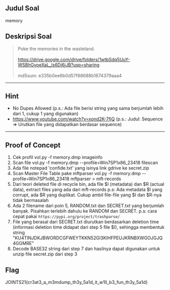 ## Judul Soal
memory

## Deskripsi Soal

> Poke the memories in the wasteland.<br><br>https://drive.google.com/drive/folders/1wtbSdq5UuY-WSBhGvoeXaL_ls6Di6jJB?usp=sharing<br><br>md5sum: e335b0ee6b0d57f68688b1674379aaa4
---

## Hint
- No Dupes Allowed
	(p.s.: Ada file berisi string yang sama berjumlah lebih dari 1, cukup 1 yang digunakan)
- https://www.youtube.com/watch?v=xond2K-7fjQ
	(p.s.: Judul: Sequence => Urutkan file yang didapatkan berdasar sequence)

---
## Proof of Concept

1. Cek profil
	vol.py -f memory.dmp imageinfo
2. Scan file
	vol.py -f memory.dmp --profile=Win7SP1x86_23418 filescan
3. Ada file notepad 'confide.txt' yang isinya link gdrive ke secret.zip
4. Scan Master File Table pake mftparser
	vol.py -f memory.dmp --profile=Win7SP1x86_23418 mftparser > mft-records
5. Dari teori deleted file di recycle bin, ada file $I (metadata) dan $R (actual data), extract files yang ada dari mft-records
	p.s: Ada metadata $I yang corrupt, ada $R yang duplikat. Cukup ambil file-file yang $I dan $R-nya tidak bermasalah
6. Ada 2 filename dari poin 5, RANDOM.txt dan SECRET.txt yang berjumlah banyak. Pisahkan terlebih dahulu ke RANDOM dan SECRET.
	p.s: cara cepat pakai `https://pypi.org/project/trashparse/`
7. File yang berasal dari SECRET.txt diurutkan berdasarkan deletion time (informasi deletion time didapat dari step 5 file $I), sehingga membentuk string 
	"KU4TINJDKJBWORDCGFWEYTKKN52GI3KIHFPEUJKRNBXWGOJGJQ4GGMRE"
8. Decode BASE32 string dari step 7 dan hasilnya dapat digunakan untuk unzip file secret.zip dari step 3

## Flag

JOINTS21{cr3at3_a_m3mdump_th3y_5a1d_it_w1ll_b3_fun_th3y_5a1d}

